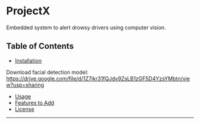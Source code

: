 # ProjectX
Embedded system to alert drowsy drivers using computer vision.

## Table of Contents

- [Installation](#installation)

Download facial detection model:
https://drive.google.com/file/d/1Z7ikr31fQJdv9ZsLB1zGF5D4YzsYMbtn/view?usp=sharing

- [Usage](#usage)
- [Features to Add](#license)
- [License](#license)

---
